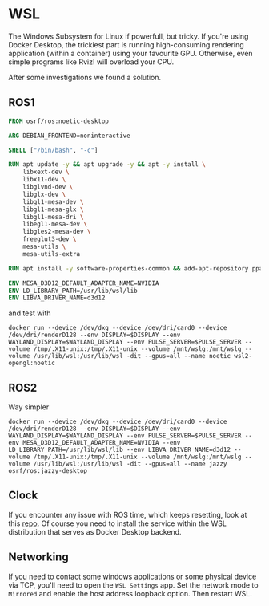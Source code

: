 # WSL

The Windows Subsystem for Linux if powerfull, but tricky. If you're using Docker Desktop, the trickiest part is running high-consuming rendering application (within a container) using your favourite GPU. Otherwise, even simple programs like Rviz! will overload your CPU.

After some investigations we found a solution.

## ROS1

```dockerfile
FROM osrf/ros:noetic-desktop

ARG DEBIAN_FRONTEND=noninteractive

SHELL ["/bin/bash", "-c"]

RUN apt update -y && apt upgrade -y && apt -y install \
    libxext-dev \
    libx11-dev \
    libglvnd-dev \
    libglx-dev \
    libgl1-mesa-dev \
    libgl1-mesa-glx \
    libgl1-mesa-dri \
    libegl1-mesa-dev \
    libgles2-mesa-dev \
    freeglut3-dev \
    mesa-utils \
    mesa-utils-extra

RUN apt install -y software-properties-common && add-apt-repository ppa:kisak/turtle -y && apt update && apt upgrade -y

ENV MESA_D3D12_DEFAULT_ADAPTER_NAME=NVIDIA
ENV LD_LIBRARY_PATH=/usr/lib/wsl/lib
ENV LIBVA_DRIVER_NAME=d3d12
```

and test with

    docker run --device /dev/dxg --device /dev/dri/card0 --device /dev/dri/renderD128 --env DISPLAY=$DISPLAY --env WAYLAND_DISPLAY=$WAYLAND_DISPLAY --env PULSE_SERVER=$PULSE_SERVER --volume /tmp/.X11-unix:/tmp/.X11-unix --volume /mnt/wslg:/mnt/wslg --volume /usr/lib/wsl:/usr/lib/wsl -dit --gpus=all --name noetic wsl2-opengl:noetic

## ROS2

Way simpler

    docker run --device /dev/dxg --device /dev/dri/card0 --device /dev/dri/renderD128 --env DISPLAY=$DISPLAY --env WAYLAND_DISPLAY=$WAYLAND_DISPLAY --env PULSE_SERVER=$PULSE_SERVER --env MESA_D3D12_DEFAULT_ADAPTER_NAME=NVIDIA --env LD_LIBRARY_PATH=/usr/lib/wsl/lib --env LIBVA_DRIVER_NAME=d3d12 --volume /tmp/.X11-unix:/tmp/.X11-unix --volume /mnt/wslg:/mnt/wslg --volume /usr/lib/wsl:/usr/lib/wsl -dit --gpus=all --name jazzy osrf/ros:jazzy-desktop

## Clock

If you encounter any issue with ROS time, which keeps resetting, look at this [repo](https://github.com/matthewnourse/polite-hwclock-hctosys). Of course you need to install the service within the WSL distribution that serves as Docker Desktop backend.

## Networking

If you need to contact some windows applications or some physical device via TCP, you'll need to open the `WSL Settings` app. Set the network mode to `Mirrored` and enable the host address loopback option. Then restart WSL.
